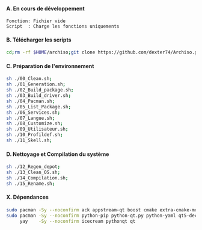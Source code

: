 #### A. En cours de développement
```
Fonction: Fichier vide
Script  : Charge les fonctions uniquements
```


#### B. Télécharger les scripts 
```bash
cd;rm -rf $HOME/archiso;git clone https://github.com/dexter74/Archiso.git $HOME/archiso;cd $HOME/archiso/V3;sh ./test.sh;
```


#### C. Préparation de l'environnement
```bash
sh ./00_Clean.sh;
sh ./01_Generation.sh;
sh ./02_Build_package.sh;
sh ./03_Build_driver.sh;
sh ./04_Pacman.sh;
sh ./05_List_Package.sh;
sh ./06_Services.sh;
sh ./07_Langue.sh;
sh ./08_Customize.sh;
sh ./09_Utilisateur.sh;
sh ./10_Profildef.sh;
sh ./11_Skell.sh;
```


#### D. Nettoyage et Compilation du système 
```bash
sh ./12_Regen_depot;
sh ./13_Clean_OS.sh;
sh ./14_Compilation.sh;
sh ./15_Rename.sh;
``` 

#### X. Dépendances
```bash
sudo pacman -Sy --noconfirm ack appstream-qt boost cmake extra-cmake-modules kcoreaddons kiconthemes kio kparts kservice kpmcore plasma-framework;
sudo pacman -Sy --noconfirm python-pip python-qt.py python-yaml qt5-declarative qt5-location qt5-tools qt5-xmlpatterns qt5-webengine yaml-cpp;
     yay    -Sy --noconfirm icecream pythonqt qt
```

